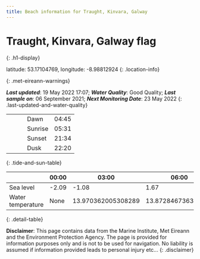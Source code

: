 ```yaml
---
title: Beach information for Traught, Kinvara, Galway
---
```

# Traught, Kinvara, Galway <span class="material-icons blue-flag" alt="This a Blue Flag beach">flag</span>
{: .h1-display}

latitude: 53.17104769, longitude: -8.98812924
{: .location-info}


{: .met-eireann-warnings}

___Last updated___: 19 May 2022 17:07; ___Water Quality___: Good Quality;
___Last sample on___: 06 September 2021; ___Next Monitoring Date___: 23 May 2022
{: .last-updated-and-water-quality}

|   |   |   |   |   |
|---|---|---|---|---|
|   |   |   | Dawn  | 04:45 |
|   |   |   | Sunrise  | 05:31 |
|   |   |   | Sunset  | 21:34 |
|   |   |   | Dusk  | 22:20 |
{: .tide-and-sun-table}

<div></div>

| | 00:00 | 03:00 | 06:00 | 09:00 | 12:00 | 15:00 | 18:00 | 21:00 |
|---|---|---|---|---|---|---|---|---|
| Sea level | -2.09 | -1.08 | 1.67 | 1.05| -1.66 | -1.11 | 1.64 | 1.42 |
| Water temperature | None | 13.970362005308289 | 13.872846736337564 | 13.880678019887391 | 14.063619042638352 | 14.161227226933468 | 14.2075568325311 | 14.1753642455076 |
{: .detail-table}

__Disclaimer__: This page contains data from the Marine Institute,
Met Eireann and the Environment Protection Agency. The page is provided for
information purposes only and is not to be used for navigation. No liability
is assumed if information provided leads to personal injury etc...
{: .disclaimer}